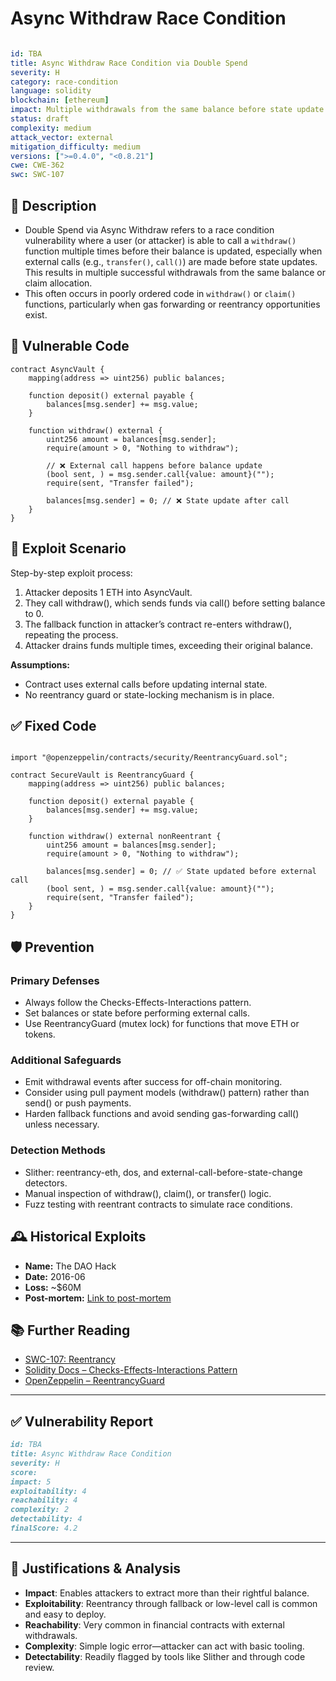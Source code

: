 # Async Withdraw Race Condition

```YAML

id: TBA
title: Async Withdraw Race Condition via Double Spend
severity: H
category: race-condition
language: solidity
blockchain: [ethereum]
impact: Multiple withdrawals from the same balance before state update
status: draft
complexity: medium
attack_vector: external
mitigation_difficulty: medium
versions: [">=0.4.0", "<0.8.21"]
cwe: CWE-362
swc: SWC-107

```

## 📝 Description

- Double Spend via Async Withdraw refers to a race condition vulnerability where a user (or attacker) is able to call a `withdraw()` function multiple times before their balance is updated, especially when external calls (e.g., `transfer()`, `call()`) are made before state updates. This results in multiple successful withdrawals from the same balance or claim allocation.
- This often occurs in poorly ordered code in `withdraw()` or `claim()` functions, particularly when gas forwarding or reentrancy opportunities exist.

## 🚨 Vulnerable Code

```solidity
contract AsyncVault {
    mapping(address => uint256) public balances;

    function deposit() external payable {
        balances[msg.sender] += msg.value;
    }

    function withdraw() external {
        uint256 amount = balances[msg.sender];
        require(amount > 0, "Nothing to withdraw");

        // ❌ External call happens before balance update
        (bool sent, ) = msg.sender.call{value: amount}("");
        require(sent, "Transfer failed");

        balances[msg.sender] = 0; // ❌ State update after call
    }
}
```
## 🧪 Exploit Scenario

Step-by-step exploit process:

1. Attacker deposits 1 ETH into AsyncVault.
2. They call withdraw(), which sends funds via call() before setting balance to 0.
3. The fallback function in attacker’s contract re-enters withdraw(), repeating the process.
4. Attacker drains funds multiple times, exceeding their original balance.

**Assumptions:**

- Contract uses external calls before updating internal state.
- No reentrancy guard or state-locking mechanism is in place.

## ✅ Fixed Code

```solidity

import "@openzeppelin/contracts/security/ReentrancyGuard.sol";

contract SecureVault is ReentrancyGuard {
    mapping(address => uint256) public balances;

    function deposit() external payable {
        balances[msg.sender] += msg.value;
    }

    function withdraw() external nonReentrant {
        uint256 amount = balances[msg.sender];
        require(amount > 0, "Nothing to withdraw");

        balances[msg.sender] = 0; // ✅ State updated before external call
        (bool sent, ) = msg.sender.call{value: amount}("");
        require(sent, "Transfer failed");
    }
}
```

## 🛡️ Prevention

### Primary Defenses

- Always follow the Checks-Effects-Interactions pattern.
- Set balances or state before performing external calls.
- Use ReentrancyGuard (mutex lock) for functions that move ETH or tokens.

### Additional Safeguards

- Emit withdrawal events after success for off-chain monitoring.
- Consider using pull payment models (withdraw() pattern) rather than send() or push payments.
- Harden fallback functions and avoid sending gas-forwarding call() unless necessary.

### Detection Methods

- Slither: reentrancy-eth, dos, and external-call-before-state-change detectors.
- Manual inspection of withdraw(), claim(), or transfer() logic.
- Fuzz testing with reentrant contracts to simulate race conditions.

## 🕰️ Historical Exploits

- **Name:** The DAO Hack 
- **Date:** 2016-06 
- **Loss:** ~$60M 
- **Post-mortem:** [Link to post-mortem](https://blog.slock.it/the-dao-hack-explained-62429dbabf62) 
  

## 📚 Further Reading

- [SWC-107: Reentrancy](https://swcregistry.io/docs/SWC-107)
-  [Solidity Docs – Checks-Effects-Interactions Pattern](https://soliditylang.org/security-considerations.html#use-the-checks-effects-interactions-pattern) 
-  [OpenZeppelin – ReentrancyGuard](https://docs.openzeppelin.com/contracts/4.x/api/security#ReentrancyGuard) 
  

--- 

## ✅ Vulnerability Report

```markdown
id: TBA
title: Async Withdraw Race Condition 
severity: H
score:
impact: 5         
exploitability: 4 
reachability: 4   
complexity: 2     
detectability: 4  
finalScore: 4.2
```


---

## 📄 Justifications & Analysis

- **Impact**: Enables attackers to extract more than their rightful balance.
- **Exploitability**: Reentrancy through fallback or low-level call is common and easy to deploy.
- **Reachability**: Very common in financial contracts with external withdrawals.
- **Complexity**: Simple logic error—attacker can act with basic tooling.
- **Detectability**: Readily flagged by tools like Slither and through code review.
